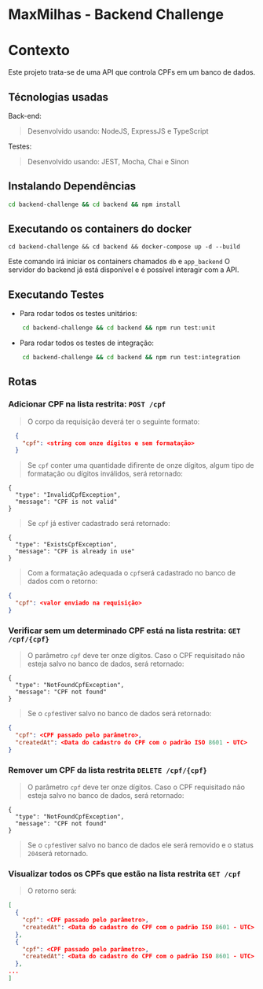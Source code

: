 # MaxMilhas - Backend Challenge
  
# Contexto
Este projeto trata-se de uma API que controla CPFs em um banco de dados. 
  
## Técnologias usadas

Back-end:
> Desenvolvido usando: NodeJS, ExpressJS e TypeScript

Testes:
> Desenvolvido usando: JEST, Mocha, Chai e Sinon

## Instalando Dependências
```bash
cd backend-challenge && cd backend && npm install
``` 
## Executando os containers do docker

  ```
  cd backend-challenge && cd backend && docker-compose up -d --build
  ```
Este comando irá iniciar os containers chamados ```db``` e ```app_backend```
O servidor do backend já está disponível e é possível interagir com a API. 
## Executando Testes

* Para rodar todos os testes unitários:

```bash
    cd backend-challenge && cd backend && npm run test:unit
``` 

* Para rodar todos os testes de integração:

```bash
    cd backend-challenge && cd backend && npm run test:integration
``` 

## Rotas
### Adicionar CPF na lista restrita: ```POST /cpf```

> O corpo da requisição deverá ter o seguinte formato:

```json
  {
    "cpf": <string com onze dígitos e sem formatação>
  }
```
> Se ```cpf``` conter uma quantidade difirente de onze dígitos, algum tipo de formatação ou dígitos inválidos, será retornado:

```
{
  "type": "InvalidCpfException",
  "message": "CPF is not valid"
}
```
> Se ```cpf``` já estiver cadastrado será retornado: 

```
{
  "type": "ExistsCpfException",
  "message": "CPF is already in use"
}
```
> Com a formatação adequada o ```cpf```será cadastrado no banco de dados com o retorno: 
```json
{
  "cpf": <valor enviado na requisição> 
}
```

### Verificar sem um determinado CPF está na lista restrita: ```GET /cpf/{cpf}```
> O parâmetro ```cpf``` deve ter onze dígitos. Caso o CPF requisitado não esteja salvo no banco de dados, será retornado: 
```
{
  "type": "NotFoundCpfException",
  "message": "CPF not found"
}
```
> Se o ```cpf```estiver salvo no banco de dados será retornado: 
```json
{
  "cpf": <CPF passado pelo parâmetro>,
  "createdAt": <Data do cadastro do CPF com o padrão ISO 8601 - UTC> 
}
```
### Remover um CPF da lista restrita ```DELETE /cpf/{cpf}```
> O parâmetro ```cpf``` deve ter onze dígitos. Caso o CPF requisitado não esteja salvo no banco de dados, será retornado: 
```
{
  "type": "NotFoundCpfException",
  "message": "CPF not found"
}
```
> Se o ```cpf```estiver salvo no banco de dados ele será removido e o status ```204```será retornado.  
### Visualizar todos os CPFs que estão na lista restrita ```GET /cpf```
> O retorno será: 
```json
[
  {
    "cpf": <CPF passado pelo parâmetro>,
    "createdAt": <Data do cadastro do CPF com o padrão ISO 8601 - UTC> 
  },
  {
    "cpf": <CPF passado pelo parâmetro>,
    "createdAt": <Data do cadastro do CPF com o padrão ISO 8601 - UTC> 
  },
...
]
```
